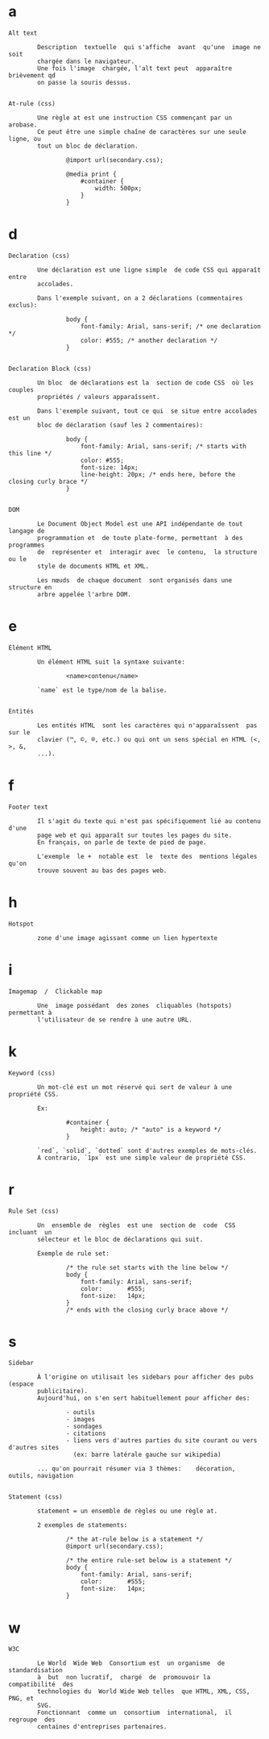 # a

    Alt text

            Description  textuelle  qui s'affiche  avant  qu'une  image ne  soit
            chargée dans le navigateur.
            Une fois l'image  chargée, l'alt text peut  apparaître brièvement qd
            on passe la souris dessus.


    At-rule (css)

            Une règle at est une instruction CSS commençant par un arobase.
            Ce peut être une simple chaîne de caractères sur une seule ligne, ou
            tout un bloc de déclaration.

                    @import url(secondary.css);

                    @media print {
                        #container {
                            width: 500px;
                        }
                    }

# d

    Declaration (css)

            Une déclaration est une ligne simple  de code CSS qui apparaît entre
            accolades.

            Dans l'exemple suivant, on a 2 déclarations (commentaires exclus):

                    body {
                        font-family: Arial, sans-serif; /* one declaration */
                        color: #555; /* another declaration */
                    }


    Declaration Block (css)

            Un bloc  de déclarations est la  section de code CSS  où les couples
            propriétés / valeurs apparaîssent.

            Dans l'exemple suivant, tout ce qui  se situe entre accolades est un
            bloc de déclaration (sauf les 2 commentaires):

                    body {
                        font-family: Arial, sans-serif; /* starts with this line */
                        color: #555;
                        font-size: 14px;
                        line-height: 20px; /* ends here, before the closing curly brace */
                    }


    DOM

            Le Document Object Model est une API indépendante de tout langage de
            programmation et  de toute plate-forme, permettant  à des programmes
            de  représenter et  interagir avec  le contenu,  la structure  ou le
            style de documents HTML et XML.

            Les nœuds  de chaque document  sont organisés dans une  structure en
            arbre appelée l'arbre DOM.

# e

    Élément HTML

            Un élément HTML suit la syntaxe suivante:

                    <name>contenu</name>

            `name` est le type/nom de la balise.


    Entités

            Les entités HTML  sont les caractères qui n'apparaîssent  pas sur le
            clavier (™, ©, ®, etc.) ou qui ont un sens spécial en HTML (<, >, &,
            ...).

# f

    Footer text

            Il s'agit du texte qui n'est pas spécifiquement lié au contenu d'une
            page web et qui apparaît sur toutes les pages du site.
            En français, on parle de texte de pied de page.

            L'exemple  le +  notable est  le  texte des  mentions légales  qu'on
            trouve souvent au bas des pages web.

# h

    Hotspot

            zone d'une image agissant comme un lien hypertexte

# i

    Imagemap  /  Clickable map

            Une  image possédant  des zones  cliquables (hotspots)  permettant à
            l'utilisateur de se rendre à une autre URL.

# k

    Keyword (css)

            Un mot-clé est un mot réservé qui sert de valeur à une propriété CSS.

            Ex:

                    #container {
                        height: auto; /* "auto" is a keyword */
                    }

            `red`, `solid`, `dotted` sont d'autres exemples de mots-clés.
            A contrario, `1px` est une simple valeur de propriété CSS.

# r

    Rule Set (css)

            Un  ensemble de  règles  est une  section de  code  CSS incluant  un
            sélecteur et le bloc de déclarations qui suit.

            Exemple de rule set:

                    /* the rule set starts with the line below */
                    body {
                        font-family: Arial, sans-serif;
                        color:       #555;
                        font-size:   14px;
                    }
                    /* ends with the closing curly brace above */

# s

    Sidebar

            À l'origine on utilisait les sidebars pour afficher des pubs (espace
            publicitaire).
            Aujourd'hui, on s'en sert habituellement pour afficher des:

                    - outils
                    - images
                    - sondages
                    - citations
                    - liens vers d'autres parties du site courant ou vers d'autres sites
                      (ex: barre latérale gauche sur wikipedia)

            ... qu'on pourrait résumer via 3 thèmes:    décoration, outils, navigation


    Statement (css)

            statement = un ensemble de règles ou une règle at.

            2 exemples de statements:

                    /* the at-rule below is a statement */
                    @import url(secondary.css);

                    /* the entire rule-set below is a statement */
                    body {
                        font-family: Arial, sans-serif;
                        color:       #555;
                        font-size:   14px;
                    }

# w

    W3C

            Le World  Wide Web  Consortium est  un organisme  de standardisation
            à  but  non lucratif,  chargé  de  promouvoir la  compatibilité  des
            technologies du  World Wide Web telles  que HTML, XML, CSS,  PNG, et
            SVG.
            Fonctionnant  comme un  consortium  international,  il regroupe  des
            centaines d'entreprises partenaires.

